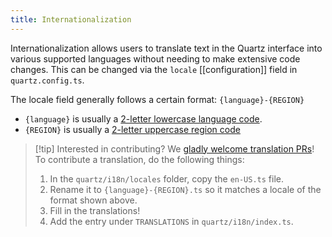 ```yaml
---
title: Internationalization
---
```


Internationalization allows users to translate text in the Quartz interface into various supported languages without needing to make extensive code changes. This can be changed via the `locale` [[configuration]] field in `quartz.config.ts`.

The locale field generally follows a certain format: `{language}-{REGION}`

- `{language}` is usually a [2-letter lowercase language code](https://en.wikipedia.org/wiki/List_of_ISO_639_language_codes).
- `{REGION}` is usually a [2-letter uppercase region code](https://en.wikipedia.org/wiki/ISO_3166-1_alpha-2)

> [!tip] Interested in contributing?
> We [gladly welcome translation PRs](https://github.com/jackyzha0/quartz/tree/v4/quartz/i18n/locales)! To contribute a translation, do the following things:
>
> 1. In the `quartz/i18n/locales` folder, copy the `en-US.ts` file.
> 2. Rename it to `{language}-{REGION}.ts` so it matches a locale of the format shown above.
> 3. Fill in the translations!
> 4. Add the entry under `TRANSLATIONS` in `quartz/i18n/index.ts`.
